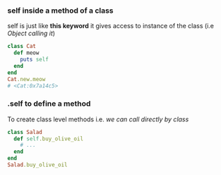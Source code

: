 ### **self** inside a method of a class
self is just like **this keyword** it gives access to instance of the class (i.e *Object calling it*)
```rb
class Cat
  def meow
    puts self
  end
end
Cat.new.meow
# <Cat:0x7a14c5>
```

### **.self** to define a method
To create class level methods i.e. *we can call directly by class*
```rb
class Salad
  def self.buy_olive_oil
    # ...
  end
end
Salad.buy_olive_oil
```
